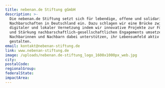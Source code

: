 ```yaml
---
title: nebenan.de Stiftung gGmbH
description: >-
  Die nebenan.de Stiftung setzt sich für lebendige, offene und solidarische
  Nachbarschaften in Deutschland ein. Dazu schlagen wir eine Brücke zwischen
  digitaler und lokaler Vernetzung indem wir innovative Projekte zur Förderung
  und Stärkung nachbarschaftlich-gesellschaftlichen Engagements umsetzen und
  Nachbarinnen und Nachbarn dabei unterstützen, ihr Lebensumfeld aktiv zu
  gestalten.
email: kontakt@nebenan-stiftung.de
link: www.nebenan-stiftung.de
image: /uploads/nebenan.de-stiftung_logo_1600x1000px_web.jpg
city:
postalCode:
regionalGroup:
federalState:
impactArea:
---
```


